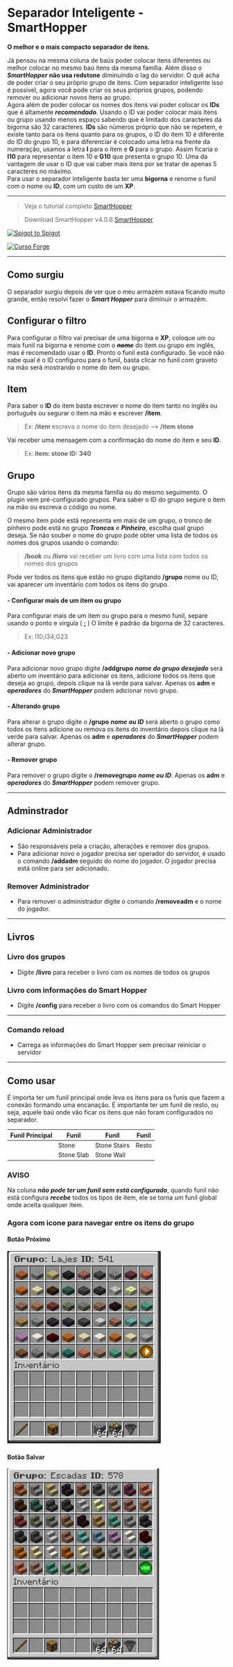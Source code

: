 
# Separador Inteligente - SmartHopper

**O melhor e o mais compacto separador de itens.**

Já pensou na mesma coluna de baús poder colocar itens diferentes ou melhor colocar no mesmo baú itens da mesma família.
Além disso o ***SmartHopper*** **não usa redstone** diminuindo o lag do servidor.
O quê acha de poder criar o seu próprio grupo de itens.
Com separador inteligente isso é possível, agora você pode criar os seus próprios grupos, podendo remover ou adicionar novos itens ao grupo.  
Agora além de poder colocar os nomes dos itens vai poder colocar os **IDs** que é altamente ***recomendado***. Usando o ID vai poder colocar mais itens ou grupo usando menos espaço sabendo que é limitado dos caracteres da bigorna são 32 caracteres.
**IDs** são números próprio que não se repetem, e existe tanto para os itens quanto para os grupos, o ID do item 10 é diferente do ID do grupo 10, e para diferenciar é colocado uma letra na frente da numeração, usamos a letra **I** para o item e **G** para o grupo. Assim ficaria o **I10** para representar o item 10 e **G10** que presenta o grupo 10.
Uma da vantagem de usar o ID que vai caber mais itens por se tratar de apenas 5 caracteres no máximo.  
Para usar o separador inteligente basta ter uma **bigorna** e renome o funil com o nome ou **ID**, com um custo de um **XP**.

---

> Veja o tutorial completo [SmartHopper](https://youtu.be/fBIeZ57ka1M)

> Download SmartHopper v4.0.8 [SmartHopper](https://github.com/elderbr/SmartHopper/raw/main/version/SmartHopper-4.0.8.jar)

 [![Spigot to Spigot](https://static.spigotmc.org/img/spigot.png)](https://www.spigotmc.org/resources/smarthopper.73646/) 

 [![Curso Forge](https://i.imgur.com/9weYDWf.png)](https://legacy.curseforge.com/minecraft/bukkit-plugins/smarthopper)


---

## Como surgiu

O separador surgiu depois de ver que o meu armazém estava ficando muito grande, então resolvi fazer o ***Smart Hopper*** para diminuir o armazém.

## Configurar o filtro

Para configurar o filtro vai precisar de uma bigorna e **XP**,  coloque um ou mais funil na bigorna e renome com o ***~~nome~~*** do item ou grupo em inglês, mas é recomendado usar o **ID**.
Pronto o funil está configurado.
Se você não sabe qual é o ID configurou para o funil, basta clicar no funil com graveto na mão será mostrando o nome do item ou grupo. 

## Item
Para saber o **ID** do item basta escrever o nome do item tanto no inglês ou português ou segurar o item na mão e escrever **/item**.
>Ex: **/item** escreva o nome do item desejado --> **/item stone** 

Vai receber uma mensagem com a confirmação do nome do item e seu **ID**.
>Ex: **item: stone ID: 340**

## Grupo
Grupo são vários itens da mesma família ou do mesmo seguimento. O plugin vem pré-configurado grupos.
Para saber o ID do grupo segure o item na mão ou escreva o código ou nome. 

O mesmo item pode está representa em mais de um grupo, o tronco de pinheiro pode está no grupo ***Troncos*** e ***Pinheiro***, escolha qual grupo deseja.
Se não souber o nome do grupo pode obter uma lista de todos os nomes dos grupos usando o comando:
>**/book** ou **/livro** vai receber um livro com uma lista com todos os nomes dos grupos 

Pode ver todos os itens que estão no grupo digitando **/grupo** nome ou ID, vai aparecer um inventário com todos os itens do grupo.

#### -  Configurar mais de um item ou grupo
Para configurar mais de um item ou grupo para o mesmo funil, separe usando o ponto e virgula ( **;** )
O limite é padrão da bigorna de 32 caracteres.
> Ex: I10;I34;G23

#### - Adicionar novo grupo
Para adicionar novo grupo digite **/addgrupo** ***nome do grupo desejado*** será aberto um inventário para adicionar os itens, adicione todos os itens que deseja ao grupo, depois clique na lã verde para salvar.
Apenas os **adm** e ***operadores*** do ***SmartHopper*** podem adicionar novo grupo.

#### - Alterando grupo
Para alterar o grupo digite o **/grupo** ***nome ou ID*** será aberto o grupo como todos os itens adicione ou remova os itens do inventário depois clique na lã verde para salvar.
Apenas os **adm** e ***operadores*** do ***SmartHopper*** podem alterar grupo.

#### - Remover grupo
Para remover o grupo digite o **/removegrupo** ***nome ou ID***.
Apenas os **adm** e ***operadores*** do ***SmartHopper*** podem remover grupo.

___

## Adminstrador

### Adicionar Administrador
- São responsáveis pela a criação, alterações e remover dos grupos.
- Para adicionar novo o jogador precisa ser operador do servidor, é usado o comando **/addadm** seguido do nome 
do jogador. O jogador precisa está online para ser adicionado.

### Remover Administrador
- Para remover o administrador digite o comando **/removeadm** e o nome do jogador.

---

## Livros

### Livro dos grupos
- Digite **/livro** para receber o livro com os nomes de todos os grupos

### Livro com informações do Smart Hopper
- Digite **/config** para receber o livro com os comandos do Smart Hopper

---

### Comando reload
- Carrega as informações do Smart Hopper sem precisar reiniciar o servidor

---

## Como usar

É importa ter um funil principal onde leva os itens para os funis que fazem a conexão formando uma encanação.
É importante ter um funil de resto, ou seja, aquele baú onde vão ficar os itens que não foram configurados no separador.

| Funil Principal |    Funil  |  Funil       |       Funil   |
| --------------|-----------|--------------|---------------|
| 				| Stone     | Stone Stairs |  Resto        |
|               | Stone Slab | Stone Wall   |               |


### AVISO
Na coluna ***não pode ter um funil sem está configurado***, quando funil não está configura ***recebe*** todos os tipos de item, ele se torna um funil global onde aceita qualquer item.


### Agora com icone para navegar entre os itens do grupo

#### Botão Próximo
![Ir para próxima página](https://github.com/elderbr/SmartHopper/raw/main/src/main/resources/img/btn_next.png)

#### Botão Salvar
![botão salvar](https://github.com/elderbr/SmartHopper/raw/main/src/main/resources/img/btn_save.png)